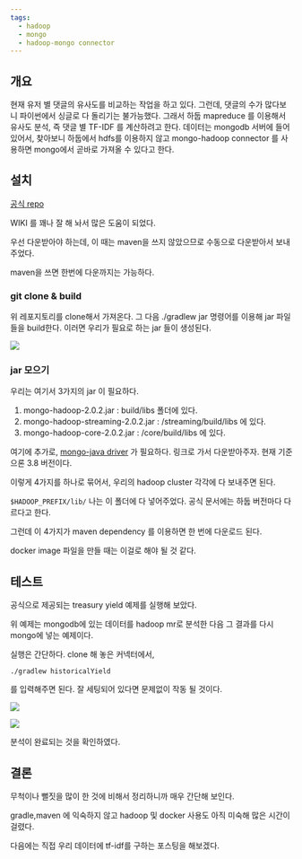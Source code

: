 ```yaml
---
tags:
  - hadoop
  - mongo
  - hadoop-mongo connector
---
```




## 개요

 현재 유저 별 댓글의 유사도를 비교하는 작업을 하고 있다. 그런데, 댓글의 수가 많다보니 파이썬에서 싱글로 다 돌리기는 불가능했다. 그래서 하둡 mapreduce 를 이용해서 유사도 분석, 즉 댓글 별 TF-IDF 를 계산하려고 한다. 데이터는 mongodb 서버에 들어 있어서, 찾아보니 하둡에서 hdfs를 이용하지 않고 mongo-hadoop connector 를 사용하면 mongo에서 곧바로 가져올 수 있다고 한다. 



## 설치

[공식 repo](https://github.com/mongodb/mongo-hadoop)

WIKI 를 꽤나 잘 해 놔서 많은 도움이 되었다.

우선 다운받아야 하는데, 이 때는 maven을 쓰지 않았으므로 수동으로 다운받아서 보내주었다.

maven을 쓰면 한번에 다운까지는 가능하다.



### git clone & build

위 레포지토리를 clone해서 가져온다. 그 다음 ./gradlew jar 명령어를 이용해 jar 파일들을 build한다. 이러면 우리가 필요로 하는 jar 들이 생성된다.

![](https://www.dropbox.com/s/zu536j54yqiplv8/%EC%8A%A4%ED%81%AC%EB%A6%B0%EC%83%B7%202018-08-14%2017.02.11.jpg?raw=1)



### jar 모으기

우리는 여기서 3가지의 jar 이  필요하다.

1. mongo-hadoop-2.0.2.jar : build/libs 폴더에 있다.
2. mongo-hadoop-streaming-2.0.2.jar : /streaming/build/libs 에 있다.
3. mongo-hadoop-core-2.0.2.jar : /core/build/libs 에 있다.



여기에 추가로, [mongo-java driver](https://mongodb.github.io/mongo-java-driver/) 가 필요하다. 링크로 가서 다운받아주자. 현재 기준으론 3.8 버전이다.

이렇게 4가지를 하나로 묶어서, 우리의 hadoop cluster 각각에 다 보내주면 된다.

`$HADOOP_PREFIX/lib/` 나는 이 폴더에 다 넣어주었다. 공식 문서에는 하둡 버전마다 다르다고 한다.



그런데 이 4가지가 maven dependency 를 이용하면 한 번에 다운로드 된다.

docker image 파일을 만들 때는 이걸로 해야 될 것 같다.



## 테스트

공식으로 제공되는 treasury yield 예제를 실행해 보았다.

위 예제는 mongodb에 있는 데이터를 hadoop mr로 분석한 다음 그 결과를 다시 mongo에 넣는 예제이다.

실행은 간단하다. clone 해 놓은 커넥터에서,

`./gradlew historicalYield`

를 입력해주면 된다. 잘 세팅되어 있다면 문제없이 작동 될 것이다.

![](https://www.dropbox.com/s/wqntudqxsgp0som/%EC%8A%A4%ED%81%AC%EB%A6%B0%EC%83%B7%202018-08-04%2017.26.56.jpg?raw=1)

![](https://www.dropbox.com/s/df5rtkl531jwuf8/%EC%8A%A4%ED%81%AC%EB%A6%B0%EC%83%B7%202018-08-04%2023.06.26.jpg?raw=1)

분석이 완료되는 것을 확인하였다.



## 결론

 무척이나 뻘짓을 많이 한 것에 비해서 정리하니까 매우 간단해 보인다. 

gradle,maven 에 익숙하지 않고 hadoop 및 docker 사용도 아직 미숙해 많은 시간이 걸렸다.

다음에는 직접 우리 데이터에 tf-idf를 구하는 포스팅을 해보겠다.